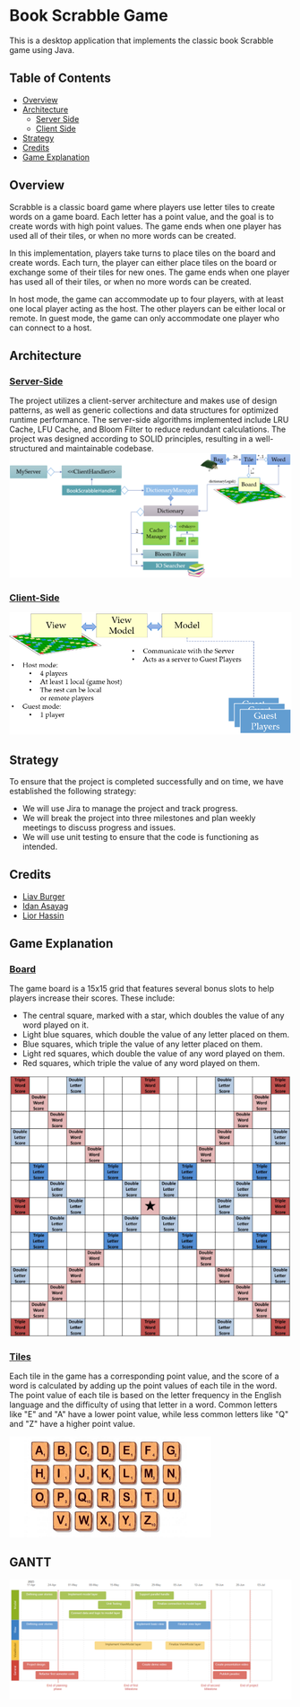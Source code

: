 # Book Scrabble Game

This is a desktop application that implements the classic book Scrabble game using Java.


## Table of Contents

- [Overview](#overview)
- [Architecture](#architecture)
  - [Server Side](#server-side)
  - [Client Side](#client-side)
- [Strategy](#strategy)
- [Credits](#credits)
- [Game Explanation](#game-explanation)

## Overview

Scrabble is a classic board game where players use letter tiles to create words on a game board. Each letter has a point value, and the goal is to create words with high point values. The game ends when one player has used all of their tiles, or when no more words can be created.

In this implementation, players take turns to place tiles on the board and create words. Each turn, the player can either place tiles on the board or exchange some of their tiles for new ones. The game ends when one player has used all of their tiles, or when no more words can be created.

In host mode, the game can accommodate up to four players, with at least one local player acting as the host. The other players can be either local or remote. In guest mode, the game can only accommodate one player who can connect to a host.





## Architecture

### <ins>Server-Side</ins>

The project utilizes a client-server architecture and makes use of design patterns, as well as generic collections and data structures for optimized runtime performance. The server-side algorithms implemented include LRU Cache, LFU Cache, and Bloom Filter to reduce redundant calculations. The project was designed according to SOLID principles, resulting in a well-structured and maintainable codebase.
<img src="https://github.com/BookScrabble/Project/blob/main/src/main/resources/Images/ServerSide.png"/>

### <ins>Client-Side</ins>
<img src="https://github.com/BookScrabble/Project/blob/main/src/main/resources/Images/ClientSide.png"/>




## Strategy

To ensure that the project is completed successfully and on time, we have established the following strategy:

- We will use Jira to manage the project and track progress.
- We will break the project into three milestones and plan weekly meetings to discuss progress and issues.
- We will use unit testing to ensure that the code is functioning as intended. 




## Credits

- [Liav Burger](https://github.com/LiavBurger)
- [Idan Asayag](https://github.com/idanasayag0)
- [Lior Hassin](https://github.com/liorhassin)



## Game Explanation
### <ins>Board</ins>

The game board is a 15x15 grid that features several bonus slots to help players increase their scores. These include:

- The central square, marked with a star, which doubles the value of any word played on it.
- Light blue squares, which double the value of any letter placed on them.
- Blue squares, which triple the value of any letter placed on them.
- Light red squares, which double the value of any word played on them.
- Red squares, which triple the value of any word played on them.
<img src="https://github.com/BookScrabble/Project/blob/main/src/main/resources/Images/board.png"/>


### <ins>Tiles</ins>

Each tile in the game has a corresponding point value, and the score of a word is calculated by adding up the point values of each tile in the word. 
The point value of each tile is based on the letter frequency in the English language and the difficulty of using that letter in a word. Common letters like "E" and "A" have a lower point value, while less common letters like "Q" and "Z" have a higher point value.

<img src="https://github.com/BookScrabble/Project/blob/main/src/main/resources/Images/Tiles.png" width="360" height="180"/>

## GANTT

<img src="https://github.com/BookScrabble/Project/blob/main/src/main/resources/Images/GANTT.png"  />







